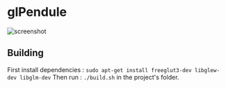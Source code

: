 # glPendule

![screenshot](https://user-images.githubusercontent.com/26910885/167294833-23b95575-4989-461e-81fe-4af1fb4b6760.png)

## Building
First install dependencies :
`sudo apt-get install freeglut3-dev libglew-dev libglm-dev`
Then run :
`./build.sh`
in the project's folder.

